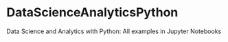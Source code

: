 # DataScienceAnalyticsPython
Data Science and Analytics with Python: All examples in Jupyter Notebooks
